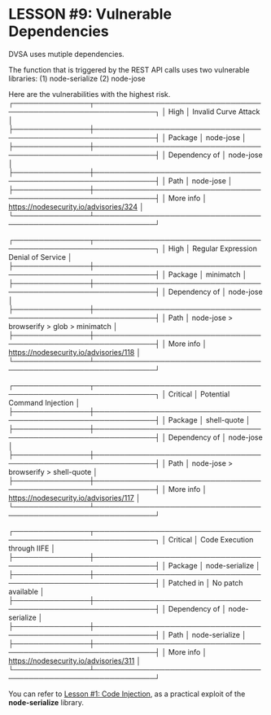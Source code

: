 # LESSON #9: Vulnerable Dependencies

DVSA uses mutiple dependencies. 

The function that is triggered by the REST API calls uses two vulnerable libraries:
(1) node-serialize
(2) node-jose

Here are the vulnerabilities with the highest risk. 
┌───────────────┬──────────────────────────────────────────────────────────────┐
│ High          │ Invalid Curve Attack                                         │
├───────────────┼──────────────────────────────────────────────────────────────┤
│ Package       │ node-jose                                                    │
├───────────────┼──────────────────────────────────────────────────────────────┤
│ Dependency of │ node-jose                                                    │
├───────────────┼──────────────────────────────────────────────────────────────┤
│ Path          │ node-jose                                                    │
├───────────────┼──────────────────────────────────────────────────────────────┤
│ More info     │ https://nodesecurity.io/advisories/324                       │
└───────────────┴──────────────────────────────────────────────────────────────┘

┌───────────────┬──────────────────────────────────────────────────────────────┐
│ High          │ Regular Expression Denial of Service                         │
├───────────────┼──────────────────────────────────────────────────────────────┤
│ Package       │ minimatch                                                    │
├───────────────┼──────────────────────────────────────────────────────────────┤
│ Dependency of │ node-jose                                                    │
├───────────────┼──────────────────────────────────────────────────────────────┤
│ Path          │ node-jose > browserify > glob > minimatch                    │
├───────────────┼──────────────────────────────────────────────────────────────┤
│ More info     │ https://nodesecurity.io/advisories/118                       │
└───────────────┴──────────────────────────────────────────────────────────────┘

┌───────────────┬──────────────────────────────────────────────────────────────┐
│ Critical      │ Potential Command Injection                                  │
├───────────────┼──────────────────────────────────────────────────────────────┤
│ Package       │ shell-quote                                                  │
├───────────────┼──────────────────────────────────────────────────────────────┤
│ Dependency of │ node-jose                                                    │
├───────────────┼──────────────────────────────────────────────────────────────┤
│ Path          │ node-jose > browserify > shell-quote                         │
├───────────────┼──────────────────────────────────────────────────────────────┤
│ More info     │ https://nodesecurity.io/advisories/117                       │
└───────────────┴──────────────────────────────────────────────────────────────┘

┌───────────────┬──────────────────────────────────────────────────────────────┐
│ Critical      │ Code Execution through IIFE                                  │
├───────────────┼──────────────────────────────────────────────────────────────┤
│ Package       │ node-serialize                                               │
├───────────────┼──────────────────────────────────────────────────────────────┤
│ Patched in    │ No patch available                                           │
├───────────────┼──────────────────────────────────────────────────────────────┤
│ Dependency of │ node-serialize                                               │
├───────────────┼──────────────────────────────────────────────────────────────┤
│ Path          │ node-serialize                                               │
├───────────────┼──────────────────────────────────────────────────────────────┤
│ More info     │ https://nodesecurity.io/advisories/311                       │
└───────────────┴──────────────────────────────────────────────────────────────┘

You can refer to [Lesson #1: Code Injection](../LESSONS/LESSON_01.md), as a practical exploit of the **node-serialize** library.

